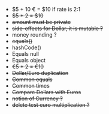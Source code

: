 * $5 + 10 € = $10 if rate is 2:1
* ~~$5 * 2 = $10~~
* ~~amount must be private~~
* ~~side-effects for Dollar, it is mutable ?~~
* money rounding ?
* ~~equals()~~
* hashCode()
* Equals null
* Equals object
* ~~€5 * 2 = €10~~
* ~~Dollar/Euro duplication~~
* ~~Common equals~~
* ~~Common times~~
* ~~Compare Dollars with Euros~~
* ~~notion of Currency ?~~
* ~~delete test euro multiplication ?~~